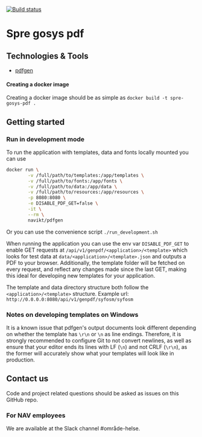 [![Build status](https://github.com/navikt/spre-gosys-pdf/workflows/Deploy%20to%20dev%20and%20prod/badge.svg)](https://github.com/navikt/spre-gosys-pdf/workflows/Deploy%20to%20dev%20and%20prod/badge.svg)
# Spre gosys pdf

## Technologies & Tools

* [pdfgen](https://github.com/navikt/pdfgen)

#### Creating a docker image
Creating a docker image should be as simple as `docker build -t spre-gosys-pdf .`

## Getting started
### Run in development mode
To run the application with templates, data and fonts locally mounted you can use
```bash
docker run \
        -v /full/path/to/templates:/app/templates \
        -v /full/path/to/fonts:/app/fonts \
        -v /full/path/to/data:/app/data \
        -v /full/path/to/resources:/app/resources \
        -p 8080:8080 \
        -e DISABLE_PDF_GET=false \
        -it \
        --rm \
        navikt/pdfgen
```

Or you can use the convenience script `./run_development.sh`

When running the application you can use the env var `DISABLE_PDF_GET` to enable GET requests at
`/api/v1/genpdf/<application>/<template>` which looks for test data at `data/<application>/<template>.json` and outputs
a PDF to your browser. Additionally, the template folder will be fetched on every request, and reflect any changes made
since the last GET, making this ideal for developing new templates for your application.

The template and data directory structure both follow the `<application>/<template>` structure.
Example url: `http://0.0.0.0:8080/api/v1/genpdf/syfosm/syfosm`

### Notes on developing templates on Windows
It is a known issue that pdfgen's output documents look different depending on whether the template
has `\r\n` or `\n` as line endings. Therefore, it is strongly recommended to configure Git to not convert newlines, as well as ensure that your editor ends its lines with LF (`\n`) and not CRLF (`\r\n`), as the former will accurately show what your
templates will look like in production.

## Contact us
Code and project related questions should be asked as issues on this GitHub repo.

### For NAV employees
We are available at the Slack channel #område-helse.
